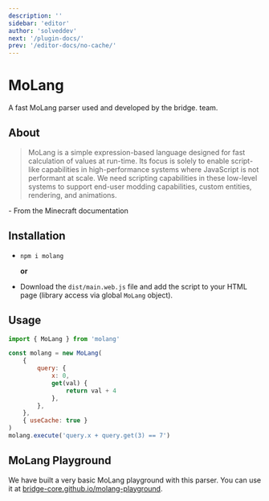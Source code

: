 ```yaml
---
description: ''
sidebar: 'editor'
author: 'solveddev'
next: '/plugin-docs/'
prev: '/editor-docs/no-cache/'
---
```


# MoLang

A fast MoLang parser used and developed by the bridge. team.

## About

> MoLang is a simple expression-based language designed for fast calculation of values at run-time. Its focus is solely to enable script-like capabilities in high-performance systems where JavaScript is not performant at scale. We need scripting capabilities in these low-level systems to support end-user modding capabilities, custom entities, rendering, and animations.

\- From the Minecraft documentation

## Installation

-   `npm i molang`

    **or**

-   Download the `dist/main.web.js` file and add the script to your HTML page (library access via global `MoLang` object).

## Usage

```javascript
import { MoLang } from 'molang'

const molang = new MoLang(
	{
		query: {
			x: 0,
			get(val) {
				return val + 4
			},
		},
	},
	{ useCache: true }
)
molang.execute('query.x + query.get(3) == 7')
```

## MoLang Playground

We have built a very basic MoLang playground with this parser. You can use it at [bridge-core.github.io/molang-playground](https://bridge-core.github.io/molang-playground).
